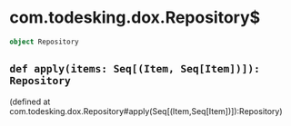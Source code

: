 # com.todesking.dox.Repository$


```scala
object Repository
```


 `def apply(items: Seq[(Item, Seq[Item])]): Repository`
--------------------------------------------------------

(defined at com.todesking.dox.Repository#apply(Seq[(Item,Seq[Item])]):Repository)

